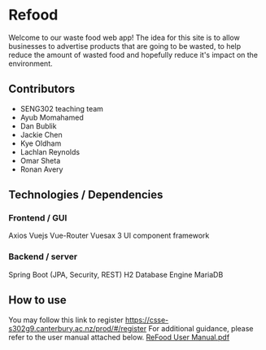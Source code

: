 # Refood
Welcome to our waste food web app!
The idea for this site is to allow businesses to advertise products that are going to be wasted, to help reduce the amount of wasted food and hopefully reduce it's impact on the environment.
## Contributors

- SENG302 teaching team
- Ayub Momahamed
- Dan Bublik
- Jackie Chen
- Kye Oldham
- Lachlan Reynolds
- Omar Sheta
- Ronan Avery


## Technologies / Dependencies
### Frontend / GUI

Axios
Vuejs
Vue-Router
Vuesax 3 UI component framework

### Backend / server

Spring Boot (JPA, Security, REST)
H2 Database Engine
MariaDB
## How to use
You may follow this link to register https://csse-s302g9.canterbury.ac.nz/prod/#/register
For additional guidance, please refer to the user manual attached below.
[ReFood User Manual.pdf](https://github.com/omarhsheta/Refood/files/6957683/ReFood.User.Manual.pdf)
